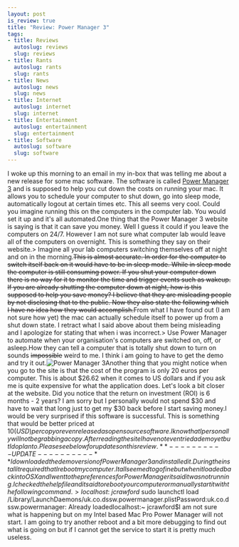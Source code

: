 ```yaml
--- 
layout: post
is_review: true
title: "Review: Power Manager 3"
tags: 
- title: Reviews
  autoslug: reviews
  slug: reviews
- title: Rants
  autoslug: rants
  slug: rants
- title: News
  autoslug: news
  slug: news
- title: Internet
  autoslug: internet
  slug: internet
- title: Entertainment
  autoslug: entertainment
  slug: entertainment
- title: Software
  autoslug: software
  slug: software
---
```

I woke up this morning to an email in my in-box that was telling me about a new release for some mac software.  The software is called [Power Manager 3](http://www.dssw.co.uk/powermanager/ "Power Manager 3") and is supposed to help you cut down the costs on running your mac.  It allows you to schedule your computer to shut down, go into sleep mode, automatically logout at certain times etc.  This all seems very cool.  Could you imagine running this on the computers in the computer lab.  You would set it up and it's all automated.One thing that the Power Manager 3 website is saying is that it can save you money.  Well I guess it could if you leave the computers on 24/7.  However I am not sure what computer lab would leave all of the computers on overnight.  This is something they say on their website.> Imagine all your lab computers switching themselves off at night and on in the morning.<strike>This is almost accurate.  In order for the computer to switch itself back on it would have to be in sleep mode.  While in sleep mode the computer is still consuming power.  If you shut your computer down there is no way for it to monitor the time and trigger events such as wakeup.  If you are already shutting the computer down at night, how is this supposed to help you save money?  I believe that they are misleading people by not disclosing that to the public.  Now they also state the following which I have no idea how they would accomplish.</strike>From what I have found out (I am not sure how yet) the mac can actually schedule itself to power up from a shut down state.  I retract what I said above about them being misleading and I apologize for stating that when i was incorrect.> Use Power Manager to automate when your organisation's computers are switched on, off, or asleep.How they can tell a computer that is totally shut down to turn on sounds <strike>impossible</strike> weird to me.  I think i am going to have to get the demo and try it out.<!--more-->![Power Manager 3](http://www.josephcrawford.com/wp-content/uploads/2007/03/power-manager-3.jpg)Another thing that you might notice when you go to the site is that the cost of the program is only 20 euros per computer.  This is about $26.62 when it comes to US dollars and if you ask me is quite expensive for what the application does.  Let's look a bit closer at the website.  Did you notice that the return on investment (ROI) is 6 months - 2 years?  I am sorry but I personally would not spend $30 and have to wait that long just to get my $30 back before I start saving money.I would be very surprised if this software is successful.  This is something that would be better priced at $10 (USD) per copy or even released as open source software.  I know that I personally will not be grabbing a copy.  After reading the site I have not even tried a demo yet but I do plan to.  Please see below for updates on this review.
 
**---------- UPDATE ----------**I downloaded the demo version of Power Manager 3 and installed it.  During the install it required that I reboot my computer.  It all seemed to go fine but when it loaded back into OS X and I went to the preferences for Power Manager it said it was not running.  I checked the help file and it said to reboot your computer or manually start it with the following command.> localhost:~ jcrawford$ sudo launchctl load /Library/LaunchDaemons/uk.co.dssw.powermanager.plistPassword:uk.co.dssw.powermanager: Already loadedlocalhost:~ jcrawford$I am not sure what is happening but on my Intel based Mac Pro Power Manager will not start.  I am going to try another reboot and a bit more debugging to find out what is going on but if I cannot get the service to start it is pretty much useless.
